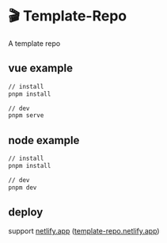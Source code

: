 # 🎬 Template-Repo

A template repo

## vue example

```sh
// install
pnpm install

// dev
pnpm serve
```

## node example

```sh
// install
pnpm install

// dev
pnpm dev
```

## deploy

support [netlify.app](https://netlify.app) ([template-repo.netlify.app](https://template-repo.netlify.app))
